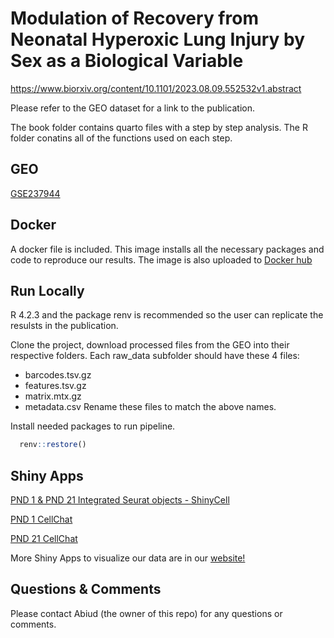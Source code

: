 # Modulation of Recovery from Neonatal Hyperoxic Lung Injury by Sex as a Biological Variable
https://www.biorxiv.org/content/10.1101/2023.08.09.552532v1.abstract

Please refer to the GEO dataset for a link to the publication.

The book folder contains quarto files with a step by step analysis.
The R folder conatins all of the functions used on each step.

## GEO

[GSE237944](https://www.ncbi.nlm.nih.gov/geo/query/acc.cgi?acc=GSE237944)

## Docker

A docker file is included. This image installs all the necessary packages and code to reproduce our results. The image is also uploaded to [Docker hub](https://hub.docker.com/repository/docker/abiud/lingappan2023_modulation_of_recovery/general)

## Run Locally

R 4.2.3 and the package renv is recommended so the user can replicate the resulsts in the publication.

Clone the project, download processed files from the GEO into their respective folders. Each raw_data subfolder should have these 4 files:

- barcodes.tsv.gz
- features.tsv.gz
- matrix.mtx.gz
- metadata.csv
  Rename these files to match the above names.

Install needed packages to run pipeline.

```R
  renv::restore()
```

## Shiny Apps

[PND 1 & PND 21 Integrated Seurat objects - ShinyCell](https://abiudcantu.shinyapps.io/pnd1_21_seurat/)

[PND 1 CellChat](https://abiudcantu.shinyapps.io/pnd1_immune_endo/)

[PND 21 CellChat](https://abiudcantu.shinyapps.io/pnd21_immune_endo_cellchat/)

More Shiny Apps to visualize our data are in our [website!](https://www.lingappanlab.com/)

## Questions & Comments

Please contact Abiud (the owner of this repo) for any questions or comments.
